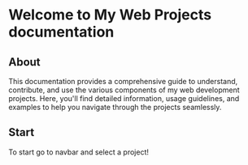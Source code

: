 # Welcome to My Web Projects documentation

## About

This documentation provides a comprehensive guide to understand, contribute, and use the various components of my web development projects. Here, you'll find detailed information, usage guidelines, and examples to help you navigate through the projects seamlessly.

## Start

To start go to navbar and select a project!
